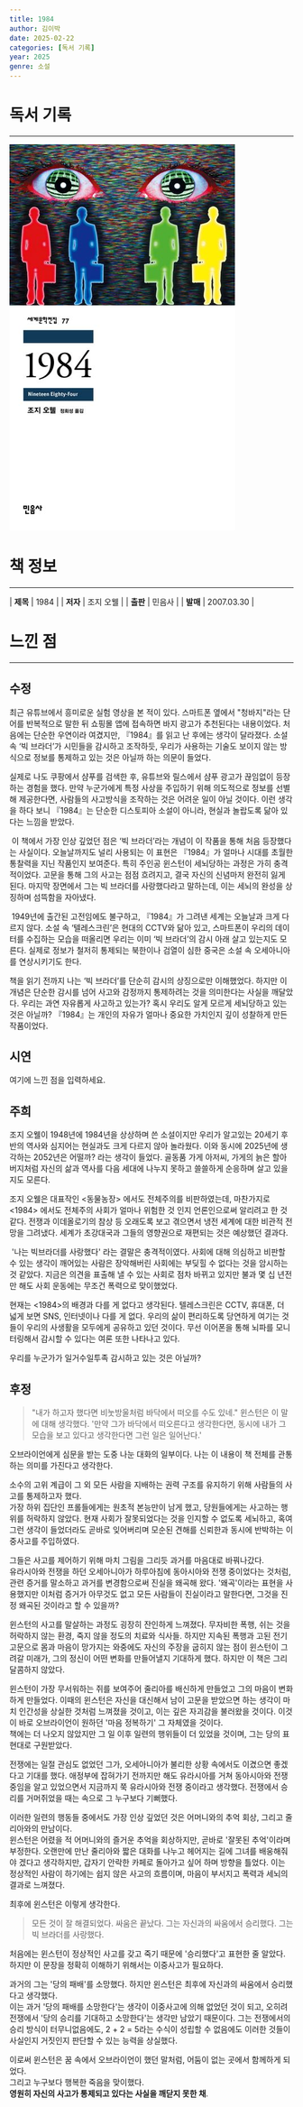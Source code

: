 ```yaml
---
title: 1984
author: 김이박
date: 2025-02-22
categories: [독서 기록]
year: 2025
genre: 소설
---
```


# **독서 기록**
---
![책 이미지](../assets/img/cover/book-006.jpg)

# **책 정보**
---

| **제목** | 1984  |
| **저자** | 조지 오웰    |
| **출판** | 민음사   |
| **발매** | 2007.03.30   |

# **느낀 점**
---
## **수정**
최근 유튜브에서 흥미로운 실험 영상을 본 적이 있다. 스마트폰 옆에서 "청바지"라는 단어를 반복적으로 말한 뒤 쇼핑몰 앱에 접속하면 바지 광고가 추천된다는 내용이었다. 처음에는 단순한 우연이라 여겼지만, 『1984』를 읽고 난 후에는 생각이 달라졌다. 소설 속 ‘빅 브라더’가 시민들을 감시하고 조작하듯, 우리가 사용하는 기술도 보이지 않는 방식으로 정보를 통제하고 있는 것은 아닐까 하는 의문이 들었다.


실제로 나도 쿠팡에서 샴푸를 검색한 후, 유튜브와 릴스에서 샴푸 광고가 끊임없이 등장하는 경험을 했다. 만약 누군가에게 특정 사상을 주입하기 위해 의도적으로 정보를 선별해 제공한다면, 사람들의 사고방식을 조작하는 것은 어려운 일이 아닐 것이다. 이런 생각을 하다 보니 『1984』는 단순한 디스토피아 소설이 아니라, 현실과 놀랍도록 닮아 있다는 느낌을 받았다.

​
이 책에서 가장 인상 깊었던 점은 ‘빅 브라더’라는 개념이 이 작품을 통해 처음 등장했다는 사실이다. 오늘날까지도 널리 사용되는 이 표현은 『1984』가 얼마나 시대를 초월한 통찰력을 지닌 작품인지 보여준다. 특히 주인공 윈스턴이 세뇌당하는 과정은 가히 충격적이었다. 고문을 통해 그의 사고는 점점 흐려지고, 결국 자신의 신념마저 완전히 잃게 된다. 마지막 장면에서 그는 빅 브라더를 사랑했다라고 말하는데, 이는 세뇌의 완성을 상징하며 섬뜩함을 자아냈다.

​
1949년에 출간된 고전임에도 불구하고, 『1984』가 그려낸 세계는 오늘날과 크게 다르지 않다. 소설 속 ‘텔레스크린’은 현대의 CCTV와 닮아 있고, 스마트폰이 우리의 데이터를 수집하는 모습을 떠올리면 우리는 이미 ‘빅 브라더’의 감시 아래 살고 있는지도 모른다. 실제로 정보가 철저히 통제되는 북한이나 검열이 심한 중국은 소설 속 오세아니아를 연상시키기도 한다.


책을 읽기 전까지 나는 ‘빅 브라더’를 단순히 감시의 상징으로만 이해했었다. 하지만 이 개념은 단순한 감시를 넘어 사고와 감정까지 통제하려는 것을 의미한다는 사실을 깨달았다. 우리는 과연 자유롭게 사고하고 있는가? 혹시 우리도 알게 모르게 세뇌당하고 있는 것은 아닐까? 『1984』는 개인의 자유가 얼마나 중요한 가치인지 깊이 성찰하게 만든 작품이었다.

## **시연**  
여기에 느낀 점을 입력하세요.

## **주희**  
조지 오웰이 1948년에 1984년을 상상하며 쓴 소설이지만 우리가 알고있는 20세기 후반의 역사와 심지어는 현실과도 크게 다르지 않아 놀라웠다.
이와 동시에 2025년에 생각하는 2052년은 어떨까? 라는 생각이 들었다. 골동품 가게 아저씨, 가게의 늙은 할아버지처럼 자신의 삶과 역사를 다음 세대에 나누지 못하고 쓸쓸하게 순응하며 살고 있을 지도 모른다.


조지 오웰은 대표작인 <동물농장> 에서도 전체주의를 비판하였는데, 마찬가지로 <1984> 에서도 전체주의 사회가 얼마나 위험한 것 인지 언론인으로써 알리려고 한 것 같다.
전쟁과 이데올로기의 참상 등 오래도록 보고 겪으면서 냉전 세계에 대한 비관적 전망을 그려냈다.
세계가 초강대국과 그들의 영향권으로 재편되는 것은 예상했던 결과다.

​
'나는 빅브라더를 사랑했다' 라는 결말은 충격적이였다. 사회에 대해 의심하고 비판할 수 있는 생각이 깨어있는 사람은 장악해버린 사회에는 부딪힐 수 없다는 것을 암시하는 것 같았다.
지금은 의견을 표출해 낼 수 있는 사회로 점차 바뀌고 있지만 불과 몇 십 년전만 해도 사회 운동에는 무조건 폭력으로 맞이했었다.


현재는 <1984>의 배경과 다를 게 없다고 생각된다.
텔레스크린은 CCTV, 휴대폰, 더 넓게 보면 SNS, 인터넷이나 다를 게 없다.
우리의 삶이 편리하도록 당연하게 여기는 것들이 우리의 사생활을 모두에게 공유하고 있던 것이다.
무선 이어폰을 통해 뇌파를 모니터링해서 감시할 수 있다는 여론 또한 나타나고 있다.


우리를 누군가가 일거수일투족 감시하고 있는 것은 아닐까?

## **후정**  
> "내가 하고자 했다면 비눗방울처럼 바닥에서 떠오를 수도 있네." 윈스턴은 이 말에 대해 생각했다. '만약 그가 바닥에서 떠오른다고 생각한다면, 동시에 내가 그 모습을 보고 있다고 생각한다면 그런 일은 일어난다.'

오브라이언에게 심문을 받는 도중 나눈 대화의 일부이다. 나는 이 내용이 책 전체를 관통하는 의미를 가진다고 생각한다.

소수의 고위 계급이 그 외 모든 사람을 지배하는 권력 구조를 유지하기 위해 사람들의 사고를 통제하고자 했다.  
가장 하위 집단인 프롤들에게는 원초적 본능만이 남게 했고, 당원들에게는 사고하는 행위를 허락하지 않았다. 현재 사회가 잘못되었다는 것을 인지할 수 없도록 세뇌하고, 혹여 그런 생각이 들었더라도 곧바로 잊어버리며 모순된 견해를 신뢰한과 동시에 반박하는 이중사고를 주입하였다.

그들은 사고를 제어하기 위해 마치 그림을 그리듯 과거를 마음대로 바꿔나갔다.  
유라시아와 전쟁을 하던 오세아니아가 하루아침에 동아시아와 전쟁 중이었다는 것처럼, 관련 증거를 말소하고 과거를 변경함으로써 진실을 왜곡해 왔다. '왜곡'이라는 표현을 사용했지만 이처럼 증거가 아무것도 없고 모든 사람들이 진실이라고 말한다면, 그것을 진정 왜곡된 것이라고 할 수 있을까?


윈스턴의 사고를 말살하는 과정도 굉장히 잔인하게 느껴졌다. 무자비한 폭행, 쉬는 것을 허락하지 않는 환경, 죽지 않을 정도의 치료와 식사들. 하지만 지속된 폭행과 고된 전기 고문으로 몸과 마음이 망가지는 와중에도 자신의 주장을 굽히지 않는 점이 윈스턴이 그려갈 미래가, 그의 정신이 어떤 변화를 만들어낼지 기대하게 했다. 하지만 이 책은 그리 달콤하지 않았다.

윈스턴이 가장 무서워하는 쥐를 보여주어 줄리아를 배신하게 만들었고 그의 마음이 변화하게 만들었다. 이때의 윈스턴은 자신을 대신해서 남이 고문을 받았으면 하는 생각이 마치 인간성을 상실한 것처럼 느껴졌을 것이고, 이는 깊은 자괴감을 불러왔을 것이다. 이것이 바로 오브라이언이 원하던 '마음 정복하기' 그 자체였을 것이다.  
책에는 더 나오지 않았지만 그 일 이후 일련의 행위들이 더 있었을 것이며, 그는 당의 표현대로 구원받았다.


전쟁에는 일절 관심도 없었던 그가, 오세아니아가 불리한 상황 속에서도 이겼으면 좋겠다고 기대를 했다. 애정부에 잡혀가기 전까지만 해도 유라시아를 거쳐 동아시아와 전쟁 중임을 알고 있었으면서 지금까지 쭉 유라시아와 전쟁 중이라고 생각했다. 전쟁에서 승리를 거머쥐었을 때는 속으로 그 누구보다 기뻐했다.

이러한 일련의 행동들 중에서도 가장 인상 깊었던 것은 어머니와의 추억 회상, 그리고 줄리아와의 만남이다.  
윈스턴은 어렸을 적 어머니와의 즐거운 추억을 회상하지만, 곧바로 '잘못된 추억'이라며 부정한다. 오랜만에 만난 줄리아와 짧은 대화를 나누고 헤어지는 길에 그녀를 배웅해줘야 겠다고 생각하지만, 갑자기 안락한 카페로 돌아가고 싶어 하며 방향을 틀었다.
이는 정상적인 사람이 하기에는 쉽지 않은 사고의 흐름이며, 마음이 부서지고 폭력과 세뇌의 결과로 느껴졌다.


최후에 윈스턴은 이렇게 생각한다.
> 모든 것이 잘 해결되었다. 싸움은 끝났다. 그는 자신과의 싸움에서 승리했다. 그는 빅 브라더를 사랑했다.

처음에는 윈스턴이 정상적인 사고를 갖고 죽기 때문에 '승리했다'고 표현한 줄 알았다.
하지만 이 문장을 정확히 이해하기 위해서는 이중사고가 필요하다.

과거의 그는 '당의 패배'를 소망했다. 하지만 윈스턴은 최후에 자신과의 싸움에서 승리했다고 생각했다.  
이는 과거 '당의 패배를 소망한다'는 생각이 이중사고에 의해 없었던 것이 되고, 오히려 전쟁에서 '당의 승리를 기대하고 소망한다'는 생각만 남았기 때문이다. 그는 전쟁에서의 승리 방식이 터무니없음에도, 2 + 2 = 5라는 수식이 성립할 수 없음에도 이러한 것들이 사실인지 거짓인지 판단할 수 있는 능력을 상실했다.

이로써 윈스턴은 꿈 속에서 오브라이언이 했던 말처럼, 어둠이 없는 곳에서 함께하게 되었다.  
그리고 누구보다 행복한 죽음을 맞이했다.  
**영원히 자신의 사고가 통제되고 있다는 사실을 깨닫지 못한 채**.
